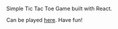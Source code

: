 Simple Tic Tac Toe Game built with React.

Can be played [here](https://obscure-reef-30707.herokuapp.com). Have fun!
